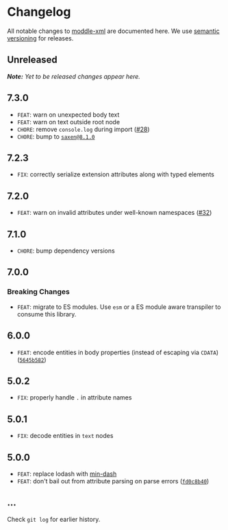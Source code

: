 # Changelog

All notable changes to [moddle-xml](https://github.com/bpmn-io/moddle-xml) are documented here. We use [semantic versioning](http://semver.org/) for releases.

## Unreleased

___Note:__ Yet to be released changes appear here._

## 7.3.0

* `FEAT`: warn on unexpected body text
* `FEAT`: warn on text outside root node
* `CHORE`: remove `console.log` during import ([#28](https://github.com/bpmn-io/moddle-xml/issues/28))
* `CHORE`: bump to [`saxen@8.1.0`](https://github.com/nikku/saxen/blob/master/CHANGELOG.md#810)

## 7.2.3

* `FIX`: correctly serialize extension attributes along with typed elements

## 7.2.0

* `FEAT`: warn on invalid attributes under well-known namespaces ([#32](https://github.com/bpmn-io/moddle-xml/issues/32))

## 7.1.0

* `CHORE`: bump dependency versions

## 7.0.0

### Breaking Changes

* `FEAT`: migrate to ES modules. Use `esm` or a ES module aware transpiler to consume this library.

## 6.0.0

* `FEAT`: encode entities in body properties (instead of escaping via `CDATA`) ([`5645b582`](https://github.com/bpmn-io/moddle-xml/commit/5645b5822644a461eba9f3da481362475f040984))

## 5.0.2

* `FIX`: properly handle `.` in attribute names

## 5.0.1

* `FIX`: decode entities in `text` nodes

## 5.0.0

* `FEAT`: replace lodash with [min-dash](https://github.com/bpmn-io/min-dash)
* `FEAT`: don't bail out from attribute parsing on parse errors  ([`fd0c8b40`](https://github.com/bpmn-io/moddle-xml/commit/fd0c8b4084b4d92565dd7d3099e283fbb98f1dd0))

## ...

Check `git log` for earlier history.